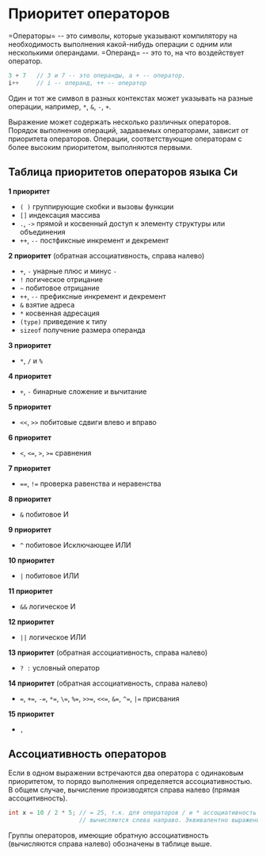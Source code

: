 # Приоритет операторов

=Операторы= -- это символы, которые указывают компилятору на необходимость выполнения какой-нибудь операции с одним или несколькими операндами. 
=Операнд= -- это то, на что воздействует оператор.

```c
3 + 7   // 3 и 7 -- это операнды, а + -- оператор. 
i++     // i -- операнд, ++ -- оператор
```

Один и тот же символ в разных контекстах может указывать на разные операции, например, `*`, `&`, `-`, `+`. 

Выражение может содержать несколько различных операторов. Порядок выполнения операций, задаваемых операторами, зависит от приоритета операторов. Операции, соответствующие операторам с более высоким приоритетом, выполняются первыми.


## Таблица приоритетов операторов языка Си

**1 приоритет** 
- `( )` группирующие скобки и вызовы функции 
- `[]` индексация массива
- `.`, `->` прямой и косвенный доступ к элементу структуры или объединения
- `++`, `--` постфиксные инкремент и декремент

**2 приоритет** (обратная ассоциативность, справа налево)
- `+`, `-` унарные плюс и минус `-`
- `!` логическое отрицание
- `~` побитовое отрицание
- `++`, `--` префиксные инкремент и декремент 
- `&` взятие адреса
- `*` косвенная адресация
- `(type)` приведение к типу
- `sizeof` получение размера операнда

**3 приоритет**
- `*`, `/` и `%`

**4 приоритет**
- `+`, `-` бинарные сложение и вычитание

**5 приоритет**
- `<<`, `>>` побитовые сдвиги влево и вправо

**6 приоритет**
- `<`, `<=`, `>`, `>=` сравнения

**7 приоритет**
- `==`, `!=` проверка равенства и неравенства

**8 приоритет**
- `&` побитовое И

**9 приоритет**
- `^` побитовое Исключающее ИЛИ

**10 приоритет**
- `|` побитовое ИЛИ

**11 приоритет**
- `&&` логическое И

**12 приоритет**
- `||` логическое ИЛИ

**13 приоритет** (обратная ассоциативность, справа налево)
- `? :` условный оператор

**14 приоритет** (обратная ассоциативность, справа налево)
- `=`, `+=`, `-=`, `*=`, `\=`, `%=`, `>>=`, `<<=`, `&=`, `^=`, `|=` присвания

**15 приоритет**
- `,` 


## Ассоциативность операторов

Если в одном выражении встречаются два оператора с одинаковым приоритетом, то порядо выполнения определяется ассоциативностью. В общем случае, вычисление производятся справа налево (прямая ассоцитивность).

```c
int x = 10 / 2 * 5; // = 25, т.к. для операторов / и * ассоциативность прямая, 
                    // вычисляются слева направо. Эквивалентно выражению (10 | 2) * 5 
```

Группы операторов, имеющие обратную ассоциативность (вычисляются справа налево) обозначены в таблице выше.
